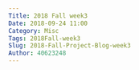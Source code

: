 ```yaml
---
Title: 2018 Fall week3
Date: 2018-09-24 11:00
Category: Misc
Tags: 2018Fall-week3
Slug: 2018-Fall-Project-Blog-week3
Author: 40623248
---
```




<!-- PELICAN_END_SUMMARY -->


